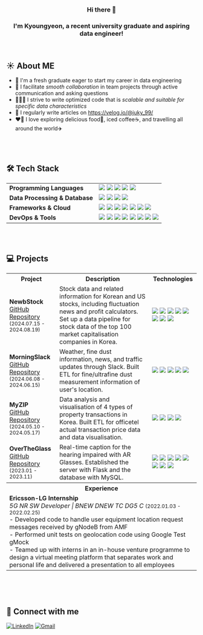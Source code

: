 <h3 align="center">Hi there 👋</h3>
<h3 align="center"> I'm Kyoungyeon, a recent university graduate and aspiring data engineer! </h3> 
  

<br>

## ☀️ About ME
- 📌 I'm a fresh graduate eager to start my career in data engineering
- 🤝 I facilitate *smooth collaboration* in team projects through active communication and asking questions
- 👩🏻‍💻 I strive to write optimized code that is *scalable and suitable for specific data characteristics*
- 📝 I regularly write articles on https://velog.io/@juky_99/
- ❤️‍🔥 I love exploring delicious food🍕, iced coffee☕️, and travelling all around the world✈️

<br>
<br>

## 🛠 Tech Stack
<table>
  <tr>
    <td><b>Programming Languages</b></td>
    <td>
      <img src="https://img.shields.io/badge/Python-3776AB?style=for-the-badge&logo=python&logoColor=white"/>
      <img src="https://img.shields.io/badge/SQL-4479A1?style=for-the-badge&logo=postgresql&logoColor=white"/>
      <img src="https://img.shields.io/badge/Java-007396?style=for-the-badge&logo=java&logoColor=white"/>
      <img src="https://img.shields.io/badge/JavaScript-F7DF1E?style=for-the-badge&logo=javascript&logoColor=black"/>
      <img src="https://img.shields.io/badge/C-A8B9CC?style=for-the-badge&logo=c&logoColor=black"/>
    </td>
  </tr>
  <tr>
    <td><b>Data Processing & Database</b></td>
    <td>
      <img src="https://img.shields.io/badge/Apache%20Airflow-017CEE?style=for-the-badge&logo=apache-airflow&logoColor=white"/>
      <img src="https://img.shields.io/badge/Apache%20Spark-E25A1C?style=for-the-badge&logo=apachespark&logoColor=white"/>
      <img src="https://img.shields.io/badge/MySQL-4479A1?style=for-the-badge&logo=mysql&logoColor=white"/>
      <img src="https://img.shields.io/badge/PostgreSQL-336791?style=for-the-badge&logo=postgresql&logoColor=white"/>
    </td>
  </tr>
  <tr>
    <td><b>Frameworks & Cloud</b></td>
    <td>
      <img src="https://img.shields.io/badge/Django-092E20?style=for-the-badge&logo=django&logoColor=white"/>
      <img src="https://img.shields.io/badge/Flask-000000?style=for-the-badge&logo=flask&logoColor=white"/>
      <img src="https://img.shields.io/badge/AWS%20EC2-FF9900?style=for-the-badge&logo=amazon-ec2&logoColor=white"/>
      <img src="https://img.shields.io/badge/AWS%20S3-569A31?style=for-the-badge&logo=amazon-s3&logoColor=white"/>
      <img src="https://img.shields.io/badge/AWS%20Redshift-8C4FFF?style=for-the-badge&logo=amazon-redshift&logoColor=white"/>
      <img src="https://img.shields.io/badge/AWS%20Glue-FF9900?style=for-the-badge&logo=awsglue&logoColor=white"/>
      <img src="https://img.shields.io/badge/AWS%20IAM-FF9900?style=for-the-badge&logo=amazon-iam&logoColor=white"/>
    </td>
    </td>
  </tr>
  <tr>
    <td><b>DevOps & Tools</b></td>
    <td>
      <img src="https://img.shields.io/badge/GitHub-181717?style=for-the-badge&logo=github&logoColor=white"/>
      <img src="https://img.shields.io/badge/GitHub%20Actions-2088FF?style=for-the-badge&logo=github-actions&logoColor=white"/>
      <img src="https://img.shields.io/badge/Docker-2496ED?style=for-the-badge&logo=docker&logoColor=white"/>
      <img src="https://img.shields.io/badge/Linux-FCC624?style=for-the-badge&logo=linux&logoColor=black"/>
      <img src="https://img.shields.io/badge/Figma-F24E1E?style=for-the-badge&logo=figma&logoColor=white"/>
      <img src="https://img.shields.io/badge/Preset-FF4B4B?style=for-the-badge&logo=preset&logoColor=white"/>
      <img src="https://img.shields.io/badge/Notion-000000?style=for-the-badge&logo=notion&logoColor=white"/>
      <img src="https://img.shields.io/badge/Slack-4A154B?style=for-the-badge&logo=slack&logoColor=white"/>
    </td>
  </tr>
</table>

<!--
## 🛠 Tech Stack
#### Data 
![SQL](https://img.shields.io/badge/SQL-4479A1?style=for-the-badge&logo=sql&logoColor=white)
![Airflow](https://img.shields.io/badge/Apache%20Airflow-017CEE?style=for-the-badge&logo=apache-airflow&logoColor=white)
![Spark](https://img.shields.io/badge/Apache%20Spark-E25A1C?style=for-the-badge&logo=apachespark&logoColor=white)
![Kafka](https://img.shields.io/badge/Apache%20Kafka-231F20?style=for-the-badge&logo=apachekafka&logoColor=white)
![AWS RedShift](https://img.shields.io/badge/AWS%20RedShift-8C4FFF?style=for-the-badge&logo=amazon-redshift&logoColor=white)
![Snowflake](https://img.shields.io/badge/Snowflake-29B5E8?style=for-the-badge&logo=snowflake&logoColor=white)

#### Front-End
![HTML](https://img.shields.io/badge/HTML5-E34F26?style=for-the-badge&logo=html5&logoColor=white)
![CSS](https://img.shields.io/badge/CSS3-1572B6?style=for-the-badge&logo=css3&logoColor=white)
![JavaScript](https://img.shields.io/badge/JavaScript-F7DF1E?style=for-the-badge&logo=javascript&logoColor=black)

#### Back-End
![Django](https://img.shields.io/badge/Django-092E20?style=for-the-badge&logo=django&logoColor=white)
![Flask](https://img.shields.io/badge/Flask-000000?style=for-the-badge&logo=flask&logoColor=white)
![AWS S3](https://img.shields.io/badge/AWS%20S3-569A31?style=for-the-badge&logo=amazons3&logoColor=white)
![Spring Boot](https://img.shields.io/badge/Spring%20Boot-6DB33F?style=for-the-badge&logo=spring-boot&logoColor=white)

#### Database
![MySQL](https://img.shields.io/badge/MySQL-4479A1?style=for-the-badge&logo=mysql&logoColor=white)
![PostgreSQL](https://img.shields.io/badge/PostgreSQL-336791?style=for-the-badge&logo=postgresql&logoColor=white)

#### DevOps & Tool
![Git](https://img.shields.io/badge/Git-F05032?style=for-the-badge&logo=git&logoColor=white)
![AWS EC2](https://img.shields.io/badge/AWS%20EC2-FF9900?style=for-the-badge&logo=amazonec2&logoColor=white)
![Docker](https://img.shields.io/badge/Docker-2496ED?style=for-the-badge&logo=docker&logoColor=white)
![Kubernetes](https://img.shields.io/badge/Kubernetes-326CE5?style=for-the-badge&logo=kubernetes&logoColor=white)
![Linux](https://img.shields.io/badge/Linux-FCC624?style=for-the-badge&logo=linux&logoColor=black)
![Figma](https://img.shields.io/badge/Figma-F24E1E?style=for-the-badge&logo=figma&logoColor=white)
![Preset](https://img.shields.io/badge/Preset-4D4D4D?style=for-the-badge&logo=preset&logoColor=white)
-->

<br>
<br>

## 💻 Projects
<table>
  <tr>
    <th>Project</th>
    <th>Description</th>
    <th>Technologies</th>
  </tr>
  <tr>
    <td><b>NewbStock</b><br>
        <a href="https://github.com/NewbStock">GitHub Repository</a><br>
        <small>(2024.07.15 - 2024.08.19)</small>
    </td>
    <td>Stock data and related information for Korean and US stocks, including fluctuation news and profit calculators. Set up a data pipeline for stock data of the top 100 market capitalisation companies in Korea.</td>
    <td>
      <img src="https://img.shields.io/badge/AWS%20EC2-FF9900?style=for-the-badge&logo=amazon-ec2&logoColor=white"/>
      <img src="https://img.shields.io/badge/AWS%20S3-569A31?style=for-the-badge&logo=amazon-s3&logoColor=white"/>
      <img src="https://img.shields.io/badge/AWS%20Redshift-8C4FFF?style=for-the-badge&logo=amazon-redshift&logoColor=white"/>
      <img src="https://img.shields.io/badge/AWS%20Glue-FF9900?style=for-the-badge&logo=awsglue&logoColor=white"/>
      <img src="https://img.shields.io/badge/AWS%20IAM-FF9900?style=for-the-badge&logo=amazon-iam&logoColor=white"/>
      <img src="https://img.shields.io/badge/Apache%20Airflow-017CEE?style=for-the-badge&logo=apache-airflow&logoColor=white"/>
      <img src="https://img.shields.io/badge/Django-092E20?style=for-the-badge&logo=django&logoColor=white"/>
      <img src="https://img.shields.io/badge/Docker-2496ED?style=for-the-badge&logo=docker&logoColor=white"/>
    </td>
  </tr>
  <tr>
    <td><b>MorningSlack</b><br>
        <a href="https://github.com/Devcourse-slackBot/slack_bot">GitHub Repository</a><br>
        <small>(2024.06.08 - 2024.06.15)</small>
    </td>
    <td>Weather, fine dust information, news, and traffic updates through Slack. Built ETL for fine/ultrafine dust measurement information of user's location.</td>
    <td>
      <img src="https://img.shields.io/badge/AWS%20Redshift-8C4FFF?style=for-the-badge&logo=amazon-redshift&logoColor=white"/>
      <img src="https://img.shields.io/badge/Docker-2496ED?style=for-the-badge&logo=docker&logoColor=white"/>
      <img src="https://img.shields.io/badge/Apache%20Airflow-017CEE?style=for-the-badge&logo=apache-airflow&logoColor=white"/>
      <img src="https://img.shields.io/badge/Slack-4A154B?style=for-the-badge&logo=slack&logoColor=white"/>
      <img src="https://img.shields.io/badge/AirKorea%20OpenAPI-FFD700?style=for-the-badge"/>
    </td>
  </tr>
  <tr>
    <td><b>MyZIP</b><br>
        <a href="https://github.com/my-zip/myzip">GitHub Repository</a><br>
        <small>(2024.05.10 - 2024.05.17)</small>
    </td>
    <td>Data analysis and visualisation of 4 types of property transactions in Korea. Built ETL for officetel actual transaction price data and data visualisation.</td>
    <td>
      <img src="https://img.shields.io/badge/Snowflake-29B5E8?style=for-the-badge&logo=snowflake&logoColor=white"/>
      <img src="https://img.shields.io/badge/AWS%20S3-569A31?style=for-the-badge&logo=amazon-s3&logoColor=white"/>
      <img src="https://img.shields.io/badge/AWS%20IAM-FF9900?style=for-the-badge&logo=amazon-iam&logoColor=white"/>
      <img src="https://img.shields.io/badge/Preset-FF4B4B?style=for-the-badge&logo=preset&logoColor=white"/>
    </td>
  </tr>
  <tr>
    <td><b>OverTheGlass</b><br>
        <a href="https://github.com/Over-The-Glass">GitHub Repository</a><br>
        <small>(2023.01 - 2023.11)</small>
    </td>
    <td>Real-time caption for the hearing impaired with AR Glasses. Established the server with Flask and the database with MySQL.</td>
    <td>
      <img src="https://img.shields.io/badge/Flask-000000?style=for-the-badge&logo=flask&logoColor=white"/>
      <img src="https://img.shields.io/badge/p5.js-ED225D?style=for-the-badge&logo=p5dotjs&logoColor=white"/>
      <img src="https://img.shields.io/badge/MySQL-4479A1?style=for-the-badge&logo=mysql&logoColor=white"/>
      <img src="https://img.shields.io/badge/HTML5-E34F26?style=for-the-badge&logo=html5&logoColor=white"/>
      <img src="https://img.shields.io/badge/CSS3-1572B6?style=for-the-badge&logo=css3&logoColor=white"/>
      <img src="https://img.shields.io/badge/JavaScript-F7DF1E?style=for-the-badge&logo=javascript&logoColor=black"/>
      <img src="https://img.shields.io/badge/Dlib-FF4500?style=for-the-badge"/>
      <img src="https://img.shields.io/badge/Unity-000000?style=for-the-badge&logo=unity&logoColor=white"/>
    </td>
  </tr>
  <tr>
    <th colspan="3">Experience</th>
  </tr>
  <tr>
    <td colspan="3"><b>Ericsson-LG Internship</b><br>
        <i>5G NR SW Developer | BNEW DNEW TC DG5 C</i> <small>(2022.01.03 - 2022.02.25)</small><br>
        - Developed code to handle user equipment location request messages received by gNodeB from AMF<br>
        - Performed unit tests on geolocation code using Google Test gMock<br>
        - Teamed up with interns in an in-house venture programme to design a virtual meeting platform that separates work and personal life and delivered a presentation to all employees
    </td>
  </tr>
</table>

<br>
<be>

<!--
## 📊 Github Stat
[![Kyoungyeon's GitHub stats](https://github-readme-stats.vercel.app/api?username=Kyoung-yeon99)](https://github.com/Kyoung-yeon99/github-readme-stats)
-->
<br>
<br>

## 🙌 Connect with me
[![LinkedIn](https://img.shields.io/badge/LinkedIn-0077B5?style=for-the-badge&logo=linkedin&logoColor=white)](https://www.linkedin.com/in/kyoungyeon-ju-279706221/)
[![Gmail](https://img.shields.io/badge/Gmail-D14836?style=for-the-badge&logo=gmail&logoColor=white)](mailto:jky72099@gmail.com)




<!--
**Kyoung-yeon99/Kyoung-yeon99** is a ✨ _special_ ✨ repository because its `README.md` (this file) appears on your GitHub profile.

Here are some ideas to get you started:

- 🔭 I’m currently working on ...
- 🌱 I’m currently learning ...
- 👯 I’m looking to collaborate on ...
- 🤔 I’m looking for help with ...
- 💬 Ask me about ...
- 📫 How to reach me: ...
- 😄 Pronouns: ...
- ⚡ Fun fact: ...
-->
